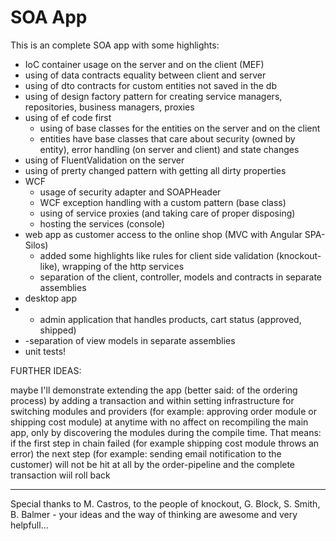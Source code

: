 # SOA App

This is an complete SOA app with some highlights:
  - IoC container usage on the server and on the client (MEF)
  - using of data contracts equality between client and server
  - using of dto contracts for custom entities not saved in the db 
  - using of design factory pattern for creating service managers, repositories, business managers, proxies
  - using of ef code first
      - using of base classes for the entities on the server and on the client
      - entities have base classes that care about security (owned by entity), error handling (on server and client) and state changes
  - using of FluentValidation on the server
  - using of prerty changed pattern with getting all dirty properties
  - WCF 
      - usage of security adapter and SOAPHeader
      - WCF exception handling with a custom pattern (base class)
      - using of service proxies (and taking care of proper disposing)
      - hosting the services (console)
  - web app as customer access to the online shop (MVC with Angular SPA-Silos)
      - added some highlights like rules for client side validation (knockout-like), wrapping of the http services
      - separation of the client, controller, models and contracts in separate assemblies
  - desktop app
  -   - admin application that handles products, cart status (approved, shipped)
  -   -separation of view models in separate assemblies
  - unit tests!
  





  FURTHER IDEAS:
  
  maybe I'll demonstrate extending the app (better said: of the ordering process) by adding a transaction and within setting infrastructure for switching modules and providers (for example: approving order module or shipping cost module) at anytime with no affect on recompiling the main app, only by discovering the modules during the compile time.
  That means: if the first step in chain failed (for example shipping cost module throws an error) the next step (for example: sending email notification to the customer) will not be hit at all by the order-pipeline and the complete transaction wiil roll back

  
  -------------------------------------------------------------------------------------------------------------------------
  
  
Special thanks to M. Castros, to the people of knockout, G. Block, S. Smith, B. Balmer - your ideas and the way of thinking are awesome and very helpfull...

